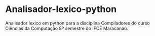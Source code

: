 # Analisador-lexico-python

Analisador lexico em python para a disciplina Compiladores do curso Ciências da Computação 8º semestre do IFCE Maracanaú.

